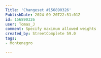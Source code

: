 ```yaml
---
Title: 'Changeset #156890326'
PublishDate: 2024-09-20T22:51:01Z
id: 156890326
user: Tomas_J
comment: Specify maximum allowed weights
created_by: StreetComplete 59.0
tags:
- Montenegro

---
```

